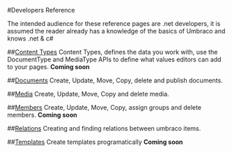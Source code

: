 #Developers Reference

The intended audience for these reference pages are .net developers, it is assumed the reader already has a knowledge of the basics of Umbraco and knows .net & c#


##[Content Types](ContentTypes/index.md)
Content Types, defines the data you work with, use the DocumentType and MediaType APIs to define what values editors can add to your pages.  **Coming soon**

##[Documents](Documents/index.md)
Create, Update, Move, Copy, delete and publish documents. 

##[Media](Medias/index.md)
Create, Update, Move, Copy and delete media. 

##[Members](Members/index.md)
Create, Update, Move, Copy, assign groups and delete members. **Coming soon**

##[Relations](Relations/index.md)
Creating and finding relations between umbraco items.

##[Templates](Templates/index.md)
Create templates programatically  **Coming soon**